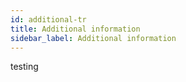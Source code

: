 ```yaml
---
id: additional-tr
title: Additional information
sidebar_label: Additional information
---
```


testing